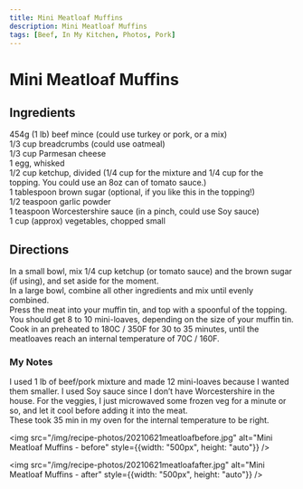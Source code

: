 ```yaml
---
title: Mini Meatloaf Muffins
description: Mini Meatloaf Muffins
tags: [Beef, In My Kitchen, Photos, Pork]
---
```


# Mini Meatloaf Muffins

## Ingredients
454g (1 lb) beef mince (could use turkey or pork, or a mix)  
1/3 cup breadcrumbs (could use oatmeal)  
1/3 cup Parmesan cheese  
1 egg, whisked  
1/2 cup ketchup, divided (1/4 cup for the mixture and 1/4 cup for the topping. You could use an 8oz can of tomato sauce.)  
1 tablespoon brown sugar (optional, if you like this in the topping!)  
1/2 teaspoon garlic powder  
1 teaspoon Worcestershire sauce (in a pinch, could use Soy sauce)  
1 cup (approx) vegetables, chopped small

## Directions
In a small bowl, mix 1/4 cup ketchup (or tomato sauce) and the brown sugar (if using), and set aside for the moment.  
In a large bowl, combine all other ingredients and mix until evenly combined.  
Press the meat into your muffin tin, and top with a spoonful of the topping. You should get 8 to 10 mini-loaves, depending on the size of your muffin tin.  
Cook in an preheated to 180C / 350F for 30 to 35 minutes, until the meatloaves reach an internal temperature of 70C / 160F.

### My Notes
I used 1 lb of beef/pork mixture and made 12 mini-loaves because I wanted them smaller. I used Soy sauce since I don’t have Worcestershire in the house. For the veggies, I just microwaved some frozen veg for a minute or so, and let it cool before adding it into the meat.  
These took 35 min in my oven for the internal temperature to be right.

<img src="/img/recipe-photos/20210621meatloafbefore.jpg" alt="Mini Meatloaf Muffins - before" style={{width: "500px", height: "auto"}} />

<img src="/img/recipe-photos/20210621meatloafafter.jpg" alt="Mini Meatloaf Muffins - after" style={{width: "500px", height: "auto"}} />